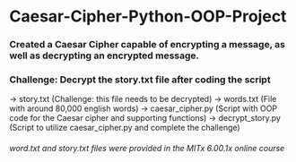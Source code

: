 # Caesar-Cipher-Python-OOP-Project

### Created a Caesar Cipher capable of encrypting a message, as well as decrypting an encrypted message.

### Challenge: Decrypt the story.txt file after coding the script
-> story.txt (Challenge: this file needs to be decrypted)
-> words.txt (File with around 80,000 english words)
-> caesar_cipher.py (Script with OOP code for the Caesar cipher and supporting functions)
-> decrypt_story.py (Script to utilize caesar_cipher.py and complete the challenge)
###### word.txt and story.txt files were provided in the MITx 6.00.1x online course
